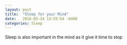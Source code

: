 ```yaml
---
layout: post
title:  "Sleep for your Mind"
date:   2016-05-24 13:55:54 -0400
categories: Sleep
---
```

Sleep is also important in the mind as it give it time to stop 
